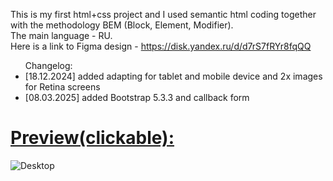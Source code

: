 This is my first html+css project
and I used semantic html coding together with the methodology BEM (Block, Element, Modifier).
<br>The main language - RU.
<br>Here is a link to Figma design - https://disk.yandex.ru/d/d7rS7fRYr8fqQQ
<br>
<ul>Changelog: 
  <li>[18.12.2024] added adapting for tablet and mobile device and 2x images for Retina screens </li>
  <li>[08.03.2025] added Bootstrap 5.3.3 and callback form</li>
</ul>
<h1>
  <a href="https://htmlpreview.github.io/?https://github.com/oplya/pioner32/blob/main/index.html">Preview(clickable):</a>
</h1>

![Desktop](https://github.com/user-attachments/assets/5b73370c-a6d3-403d-868f-a370c66fd303)
